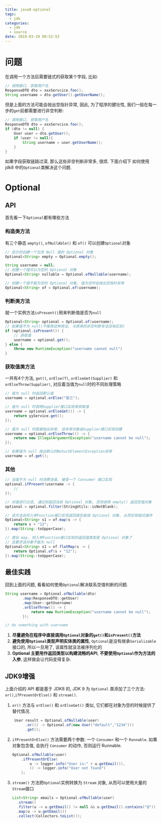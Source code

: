 ```yaml
---
title: java8-optional
tags:
  - jdk
categories:
  - jdk
  - source
date: 2019-03-29 09:52:53
---
```


# 问题
在调用一个方法后需要链式的获取某个字段, 比如:

```java
// 调用接口, 获取用户名
ResponseDTO dto = xxxServcice.foo();
String username = dto.getUser().getUserName();
```
但是上面的方法可能会抛出空指针异常, 因此, 为了程序的健壮性, 我们一般在每一步的`get`前都需要进行非空判断:

```java
// 调用接口, 获取用户名
ResponseDTO dto = xxxServcice.foo();
if (dto != null) {
    User user = dto.getUser();
    if (user != null){
        String username = user.getUserName();
    }
}
```
如果字段获取链路过深, 那么这些非空判断非常多, 很烦. 下面介绍下 如何使用 jdk8 中的`Optional`类解决这个问题.

# Optional
## API
首先看一下`Optional`都有哪些方法

### 构造类方法
有三个静态 `empty()`, `ofNullAble()` 和 `of()` 可以创建`Optional`对象
```java
// 显示的创建一个包含 Null 值的 Optional 对象
Optional<String> empty = Optional.empty();

String username = null;
// 创建一个值可以为空的 Optional 对象
Optional<String> nullable = Optional.ofNullable(username);

// 创建一个值不能为空的 Optional 对象, 值为空时会抛出空指针异常
Optional<String> of = Optional.of(username);
```

### 判断类方法
就一个实例方法`isPresent()`用来判断值是否为`null`
```java
Optional<String> optional = Optional.of(username);
// 如果值不为 null(不推荐这种用法, 与原来的非空判断写法没有区别)
if (optional.isPresent()) {
    // 获取值
    username = optional.get();
} else {
    throw new RuntimeException("username cannot null")
}
```

### 获取值类方法
一共有4个方法, `get()`, `orElse(T)`, `orElseGet(Supplier)` 和 `orElseThrow(Supplier)`, 对应着当值为`null`时的不同处理策略
```java
// 值为 null 时返回默认值
username = optional.orElse("张三");

// 值为 null 时调用Supplier接口实现来获取值
username = optional.orElseGet(() -> {
    return yyService.get();
});

// 值为 null 时直接抛出异常, 该异常对象由Supplier接口实现创建
username = optional.orElseThrow(() -> {
    return new IllegalArgumentException("username cannot be null");
});

// 如果值为 null 抛出默认的NoSuchElementException异常
username = of.get();
```

### 其他

```java
// 当值不为 null 时消费该值, 接受一个 Consumer 接口实现
optional.ifPresent(username -> {
    // 
});

// 对值进行过滤, 通过则返回当前 Optional 对象, 否则调用 empty() 返回空值对象
optional = optional.filter(StringUtils::isNotBlank);

// 该方法会将入参Function接口实现返回值包装成 Optional 对象, 从而实现链式操作
Optional<String> s1 = of.map(s -> {
    return s + "12";
}).map(String::toUpperCase);

// 类似 map, 但入参Function接口实现的返回值类型是 Optional 对象了
// 且要求该对象不能为 null
Optional<String> s1 = of.flatMap(s -> {
    return Optional.of(s + "12");
}).map(String::toUpperCase);
```

## 最佳实践
回到上面的问题, 看看如何使用`Optional`解决联系空值判断的问题.

```java
String username = Optional.ofNullable(dto)
        .map(ResponseDTO::getUser)
        .map(User::getUsername)
        .orElseThrow(() -> {
            return new RuntimeException("username cannot be null");
        });

// do something with username
```

1. **尽量避免在程序中直接调用`Optional`对象的`get()`和`isPresent()`方法**
2. **避免使用`Optional`类型声明实体类的属性**, `Optional`是没有继承`Serializable`接口的, 所以一旦用了, 该属性就没法被序列化的
3. **Optional 主要用作返回类型以构建流畅的API**, **不要使用`Optional`作为方法的入参**, 这样做会让代码变得复杂. 

## JDK9增强
上面介绍的 API 都是基于 JDK8 的, JDK 9 为 `Optional` 类添加了三个方法: `or()`,`ifPresentOrElse()` 和 `stream()`.

1. `or()` 方法与 `orElse()` 和 `orElseGet()` 类似, 它们都在对象为空的时候提供了替代情况. 

    ```java
     User result = Optional.ofNullable(user)
          .or(() -> Optional.of(new User("default","1234")))
          .get();
    ```

2. `ifPresentOrElse()` 方法需要两个参数: 一个 `Consumer` 和一个 `Runnable`. 如果对象包含值, 会执行 `Consumer` 的动作, 否则运行 Runnable.

    ```java
    Optional.ofNullable(user)
        .ifPresentOrElse(
            u -> logger.info("User is:" + u.getEmail()), 
            () -> logger.info("User not found")
        );
    ```

3. `stream()` 方法把`Optional`实例转换为 `Stream` 对象, 从而可以使用大量的`Stream`接口
    
    ```java
    List<String> emails = Optional.ofNullable(user)
      .stream()
      .filter(u -> u.getEmail() != null && u.getEmail().contains("@"))
      .map(u -> u.getEmail())
      .collect(Collectors.toList());
    ```
